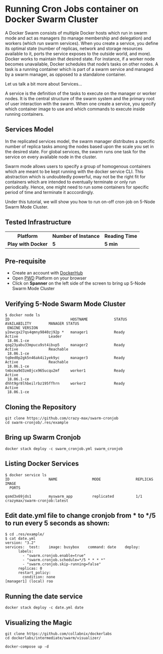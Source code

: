 # Running Cron Jobs container on Docker Swarm Cluster

A Docker Swarm consists of multiple Docker hosts which run in swarm mode and act as managers (to manage membership and delegation) and workers (which run swarm services).
When you create a service, you define its optimal state (number of replicas, network and storage resources available to it, ports the service exposes to the outside world, and more). Docker works to maintain that desired state. For instance, if a worker node becomes unavailable, Docker schedules that node’s tasks on other nodes. 
A task is a running container which is part of a swarm service and managed by a swarm manager, as opposed to a standalone container.

Let us talk a bit more about Services...

A service is the definition of the tasks to execute on the manager or worker nodes. It is the central structure of the swarm system and 
the primary root of user interaction with the swarm. When one create a service, you specify which container image to use and which commands to execute inside running containers.

## Services Model

In the replicated services model, the swarm manager distributes a specific number of replica tasks among the nodes based upon the scale you set in the desired state.
For global services, the swarm runs one task for the service on every available node in the cluster.

Swarm mode allows users to specify a group of homogenous containers which are meant to be kept running with the docker service CLI.
This abstraction which is undoubtedly powerful, may not be the right fit for containers which are intended to eventually terminate or only run periodically.
Hence, one might need to run some containers for specific period of time and terminate it acccordingly.

Under this tutorial, we will show you how to run on-off cron-job on 5-Node Swarm Mode Cluster.


## Tested Infrastructure

<table class="tg">
  <tr>
    <th class="tg-yw4l"><b>Platform</b></th>
    <th class="tg-yw4l"><b>Number of Instance</b></th>
    <th class="tg-yw4l"><b>Reading Time</b></th>
    
  </tr>
  <tr>
    <td class="tg-yw4l"><b> Play with Docker</b></td>
    <td class="tg-yw4l"><b>5</b></td>
    <td class="tg-yw4l"><b>5 min</b></td>
    
  </tr>
  
</table>

## Pre-requisite

- Create an account with [DockerHub](https://hub.docker.com)
- Open [PWD](https://labs.play-with-docker.com/) Platform on your browser 
- Click on **Spanner** on the left side of the screen to bring up 5-Node Swarm Mode Cluster


## Verifying 5-Node Swarm Mode Cluster

```
$ docker node ls
ID                            HOSTNAME            STATUS              AVAILABILITY        MANAGER STATUS
 ENGINE VERSION
y2ewcgx27qs4qmny9840zj92p *   manager1            Ready               Active              Leader
 18.06.1-ce
qog23yabu33mpucu9st4ibvp5     manager2            Ready               Active              Reachable
 18.06.1-ce
tq0ed0p2gk5n46ak4i1yek9yc     manager3            Ready               Active              Reachable
 18.06.1-ce
tmbcma9d3zm8jcx965ucqu2mf     worker1             Ready               Active
 18.06.1-ce
dhht9gr8lhbeilrbz195ffhrn     worker2             Ready               Active
 18.06.1-ce
 ```
 
 ## Cloning the Repository
 
 ```
 git clone https://github.com/crazy-max/swarm-cronjob
 cd swarm-cronjob/.res/example
 ```
 
 ## Bring up Swarm Cronjob
 
 ```
 docker stack deploy -c swarm_cronjob.yml swarm_cronjob
 ```
 
 ## Listing Docker Services
 
 ```
 $ docker service ls
ID                  NAME                MODE                REPLICAS            IMAGE
   PORTS

qsmd3x69jds1        myswarm_app         replicated          1/1                 crazymax/swarm-cronjob:latest

```

## Edit date.yml file to change cronjob from * to */5 to run every 5 seconds as shown:

```
$ cd .res/example/
$ cat date.yml
version: "3.2"
services:  test:    image: busybox    command: date    deploy:
      labels:
        - "swarm.cronjob.enable=true"
        - "swarm.cronjob.schedule=*/5 * * * *"
        - "swarm.cronjob.skip-running=false"
      replicas: 0
      restart_policy:
        condition: none
[manager1] (local) roo
```

## Running the date service

```
docker stack deploy -c date.yml date
```

## Visualizing the Magic

```
git clone https://github.com/collabnix/dockerlabs
cd dockerlabs/intermediate/swarm/visualizer/
```

```
docker-compose up -d
```





  
  
  
  

